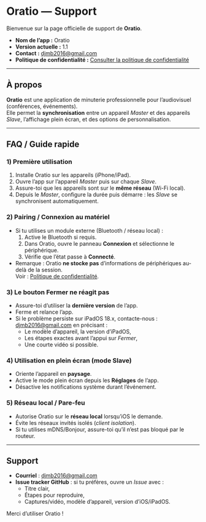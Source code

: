 # Oratio — Support

Bienvenue sur la page officielle de support de **Oratio**.

- **Nom de l’app :** Oratio  
- **Version actuelle :** 1.1  
- **Contact :** djmb2016@gmail.com 
- **Politique de confidentialité :** [Consulter la politique de confidentialité](./privacy-policy.md)

---

## À propos

**Oratio** est une application de minuterie professionnelle pour l’audiovisuel (conférences, événements).  
Elle permet la **synchronisation** entre un appareil *Master* et des appareils *Slave*, l’affichage plein écran, et des options de personnalisation.

---

## FAQ / Guide rapide

### 1) Première utilisation
1. Installe Oratio sur les appareils (iPhone/iPad).  
2. Ouvre l’app sur l’appareil *Master* puis sur chaque *Slave*.  
3. Assure-toi que les appareils sont sur le **même réseau** (Wi-Fi local).  
4. Depuis le *Master*, configure la durée puis démarre : les *Slave* se synchronisent automatiquement.

### 2) Pairing / Connexion au matériel
- Si tu utilises un module externe (Bluetooth / réseau local) :
  1. Active le Bluetooth si requis.
  2. Dans Oratio, ouvre le panneau **Connexion** et sélectionne le périphérique.
  3. Vérifie que l’état passe à **Connecté**.
- Remarque : Oratio **ne stocke pas** d’informations de périphériques au-delà de la session.  
  Voir : [Politique de confidentialité](./privacy-policy.md).

### 3) Le bouton **Fermer** ne réagit pas
- Assure-toi d’utiliser la **dernière version** de l’app.  
- Ferme et relance l’app.  
- Si le problème persiste sur iPadOS 18.x, contacte-nous : djmb2016@gmail.com en précisant :
  - Le modèle d’appareil, la version d’iPadOS,
  - Les étapes exactes avant l’appui sur *Fermer*,
  - Une courte vidéo si possible.

### 4) Utilisation en plein écran (mode Slave)
- Oriente l’appareil en **paysage**.
- Active le mode plein écran depuis les **Réglages** de l’app.
- Désactive les notifications système durant l’événement.

### 5) Réseau local / Pare-feu
- Autorise Oratio sur le **réseau local** lorsqu’iOS le demande.  
- Évite les réseaux invités isolés (*client isolation*).  
- Si tu utilises mDNS/Bonjour, assure-toi qu’il n’est pas bloqué par le routeur.

---

## Support

- **Courriel** : djmb2016@gmail.com 
- **Issue tracker GitHub** : si tu préfères, ouvre un *Issue* avec :
  - Titre clair,
  - Étapes pour reproduire,
  - Captures/vidéo, modèle d’appareil, version d’iOS/iPadOS.

Merci d’utiliser Oratio !
